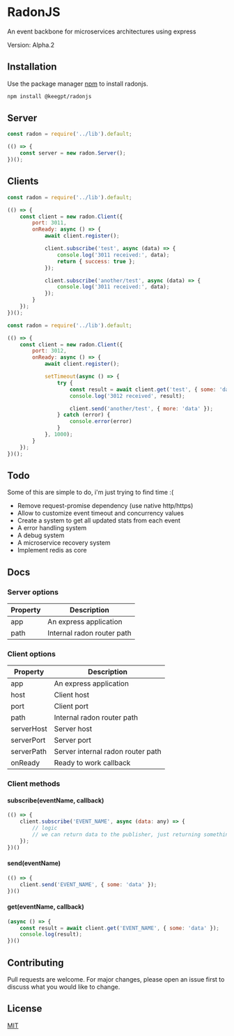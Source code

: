 # RadonJS

An event backbone for microservices architectures using express

Version: Alpha.2

## Installation

Use the package manager [npm](https://www.npmjs.com) to install radonjs.

```bash
npm install @keegpt/radonjs
```

## Server

```js
const radon = require('../lib').default;

(() => {
    const server = new radon.Server();
})();
```

## Clients

```js
const radon = require('../lib').default;

(() => {
    const client = new radon.Client({
        port: 3011,
        onReady: async () => {
            await client.register();

            client.subscribe('test', async (data) => {
                console.log('3011 received:', data);
                return { success: true };
            });

            client.subscribe('another/test', async (data) => {
                console.log('3011 received:', data);
            });
        }
    });
})();
```

```js
const radon = require('../lib').default;

(() => {
    const client = new radon.Client({
        port: 3012,
        onReady: async () => {
            await client.register();

            setTimeout(async () => {
                try {
                    const result = await client.get('test', { some: 'data' });
                    console.log('3012 received', result);

                    client.send('another/test', { more: 'data' });
                } catch (error) {
                    console.error(error)
                }
            }, 1000);
        }
    });
})();
```

## Todo
Some of this are simple to do, i'm just trying to find time :(
* Remove request-promise dependency (use native http/https)
* Allow to customize event timeout and concurrency values
* Create a system to get all updated stats from each event
* A error handling system
* A debug system
* A microservice recovery system
* Implement redis as core

## Docs

### Server options

Property  | Description
------------- | -------------
app  | An express application
path  | Internal radon router path

### Client options

Property  | Description
------------- | -------------
app  | An express application
host | Client host
port | Client port
path | Internal radon router path
serverHost | Server host
serverPort| Server port
serverPath | Server internal radon router path
onReady | Ready to work callback

### Client methods

#### subscribe(eventName, callback)
```js
(() => {
    client.subscribe('EVENT_NAME', async (data: any) => {
        // logic
        // we can return data to the publisher, just returning something in this function
    });
})()
```

#### send(eventName)
```js
(() => {
    client.send('EVENT_NAME', { some: 'data' });
})()
```

#### get(eventName, callback)
```js
(async () => {
    const result = await client.get('EVENT_NAME', { some: 'data' });
    console.log(result);
})()
```

## Contributing
Pull requests are welcome. For major changes, please open an issue first to discuss what you would like to change.

## License
[MIT](https://choosealicense.com/licenses/mit/)